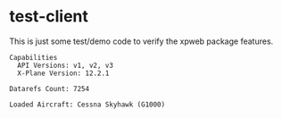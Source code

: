 # test-client

This is just some test/demo code to verify the xpweb package features.

```
Capabilities
  API Versions: v1, v2, v3
  X-Plane Version: 12.2.1

Datarefs Count: 7254

Loaded Aircraft: Cessna Skyhawk (G1000)
```
